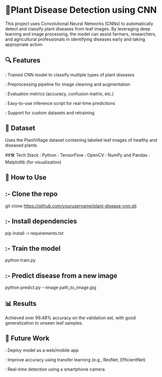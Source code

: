 # 🌿Plant Disease Detection using CNN
This project uses Convolutional Neural Networks (CNNs) to automatically detect and classify plant diseases from leaf images. By leveraging deep learning and image processing, the model can assist farmers, researchers, and agricultural professionals in identifying diseases early and taking appropriate action.

## 🔍 Features
: Trained CNN model to classify multiple types of plant diseases

: Preprocessing pipeline for image cleaning and augmentation

: Evaluation metrics (accuracy, confusion matrix, etc.)

: Easy-to-use inference script for real-time predictions

: Support for custom datasets and retraining

## 📁 Dataset
Uses the PlantVillage dataset containing labeled leaf images of healthy and diseased plants.

##🛠️ Tech Stack
: Python
: TensorFlow
: OpenCV
: NumPy and Pandas
: Matplotlib (for visualization)

## 🚀 How to Use

## :- Clone the repo
git clone https://github.com/yourusername/plant-disease-cnn.git

## :- Install dependencies
pip install -r requirements.txt

## :- Train the model
python train.py

## :- Predict disease from a new image
python predict.py --image path_to_image.jpg

## 📊 Results
Achieved over 99.48% accuracy on the validation set, with good generalization to unseen leaf samples.

## 📌 Future Work
: Deploy model as a web/mobile app

: Improve accuracy using transfer learning (e.g., ResNet, EfficientNet)

: Real-time detection using a smartphone camera
